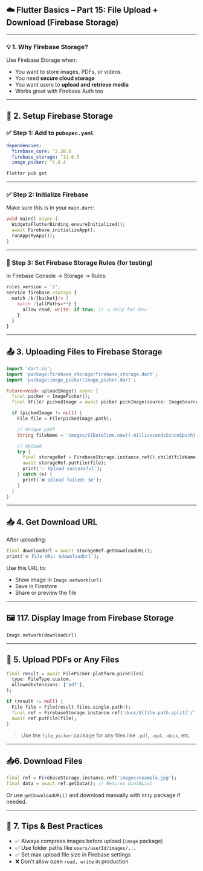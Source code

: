 ## ☁️ Flutter Basics – Part 15: File Upload + Download (Firebase Storage)

---

### 💡 1. Why Firebase Storage?

Use Firebase Storage when:
- You want to store images, PDFs, or videos
- You need **secure cloud storage**
- You want users to **upload and retrieve media**
- Works great with Firebase Auth too

---

## 🔧 2. Setup Firebase Storage

### ✅ Step 1: Add to `pubspec.yaml`

```yaml
dependencies:
  firebase_core: ^2.20.0
  firebase_storage: ^11.6.5
  image_picker: ^1.0.4
```

```bash
flutter pub get
```

---

### ✅ Step 2: Initialize Firebase

Make sure this is in your `main.dart`:

```dart
void main() async {
  WidgetsFlutterBinding.ensureInitialized();
  await Firebase.initializeApp();
  runApp(MyApp());
}
```

---

### 🔐 Step 3: Set Firebase Storage Rules (for testing)

In Firebase Console → Storage → Rules:

```js
rules_version = '2';
service firebase.storage {
  match /b/{bucket}/o {
    match /{allPaths=**} {
      allow read, write: if true; // ⚠️ Only for dev!
    }
  }
}
```

---

## 📤 3. Uploading Files to Firebase Storage

```dart
import 'dart:io';
import 'package:firebase_storage/firebase_storage.dart';
import 'package:image_picker/image_picker.dart';

Future<void> uploadImage() async {
  final picker = ImagePicker();
  final XFile? pickedImage = await picker.pickImage(source: ImageSource.gallery);

  if (pickedImage != null) {
    File file = File(pickedImage.path);

    // Unique path
    String fileName = 'images/${DateTime.now().millisecondsSinceEpoch}.jpg';

    // Upload
    try {
      final storageRef = FirebaseStorage.instance.ref().child(fileName);
      await storageRef.putFile(file);
      print('✅ Upload successful');
    } catch (e) {
      print('❌ Upload failed: $e');
    }
  }
}
```

---

## 📥 4. Get Download URL

After uploading:

```dart
final downloadUrl = await storageRef.getDownloadURL();
print('🌐 File URL: $downloadUrl');
```

Use this URL to:
- Show image in `Image.network(url)`
- Save in Firestore
- Share or preview the file

---

## 🖼️ 117. Display Image from Firebase Storage

```dart
Image.network(downloadUrl)
```

---

## 📄 5. Upload PDFs or Any Files

```dart
final result = await FilePicker.platform.pickFiles(
  type: FileType.custom,
  allowedExtensions: ['pdf'],
);

if (result != null) {
  File file = File(result.files.single.path!);
  final ref = FirebaseStorage.instance.ref('docs/${file.path.split('/').last}');
  await ref.putFile(file);
}
```

> Use the `file_picker` package for any files like `.pdf`, `.mp4`, `.docx`, etc.

---

## 📥6. Download Files

```dart
final ref = FirebaseStorage.instance.ref('images/example.jpg');
final data = await ref.getData(); // Returns Uint8List
```

Or use `getDownloadURL()` and download manually with `http` package if needed.

---

## 🧪 7. Tips & Best Practices

- ✅ Always compress images before upload (`image` package)
- ✅ Use folder paths like `users/userId/images/...`
- ✅ Set max upload file size in Firebase settings
- ❌ Don't allow open `read, write` in production

